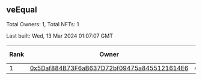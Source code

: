 ## veEqual

Total Owners: 1, Total NFTs: 1

Last built: Wed, 13 Mar 2024 01:07:07 GMT

| Rank | Owner | Voting Power | Influence | NFTs Id |
| --- | --- | --- | --- | --- |
  | 1 | [0x5Daf884B73F6aB637D72bf09475a8455121614E6](https://debank.com/profile/0x5Daf884B73F6aB637D72bf09475a8455121614E6?chain=ftm) | 42,929.562 | 2.48714% | 1 |